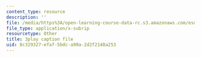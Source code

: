 ```yaml
---
content_type: resource
description: ''
file: /media/https%3A/open-learning-course-data-rc.s3.amazonaws.com/esd-290-special-topics-in-supply-chain-management-spring-2005/8c329327efaf5bdca90a2d2f2148a253_msiE_LqgUEY.vtt
file_type: application/x-subrip
resourcetype: Other
title: 3play caption file
uid: 8c329327-efaf-5bdc-a90a-2d2f2148a253
---
```

